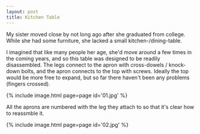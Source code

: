 ```yaml
---
layout: post
title: Kitchen Table
---
```

My sister moved close by not long ago after she graduated from college. While
she had some furniture, she lacked a small kitchen-/dining-table.

I imagined that like many people her age, she'd move around a few times in the
coming years, and so this table was designed to be readily disassembled. The
legs connect to the apron with cross-dowels / knock-down bolts, and the apron
connects to the top with screws. Ideally the top would be more free to expand,
but so far there haven't been any problems (fingers crossed).

{% include image.html page=page id='01.jpg' %}

All the aprons are numbered with the leg they attach to so that it's clear how
to reassmble it.

{% include image.html page=page id='02.jpg' %}
